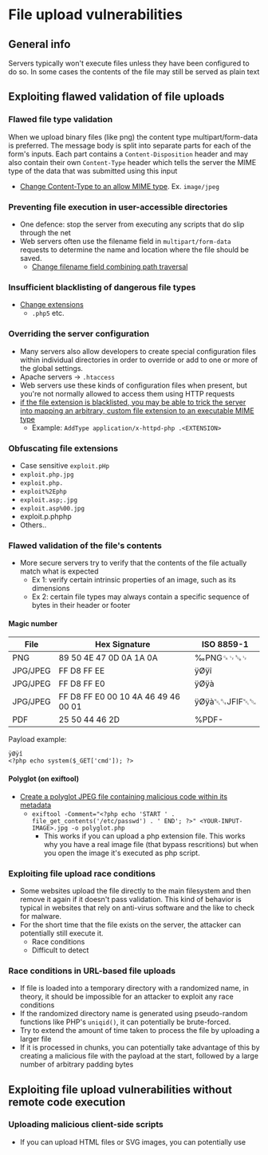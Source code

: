 # File upload vulnerabilities

## General info
Servers typically won't execute files unless they have been configured to do so. In some cases the contents of the file may still be served as plain text

## Exploiting flawed validation of file uploads

### Flawed file type validation
When we upload binary files (like png) the content type multipart/form-data is preferred. The message body is split into separate parts for each of the form's inputs. Each part contains a `Content-Disposition` header and may also contain their own `Content-Type` header which tells the server the MIME type of the data that was submitted using this input
  - <ins>Change Content-Type to an allow MIME type</ins>. Ex. `image/jpeg`

### Preventing file execution in user-accessible directories
- One defence: stop the server from executing any scripts that do slip through the net
- Web servers often use the filename field in `multipart/form-data` requests to determine the name and location where the file should be saved.
  - <ins>Change filename field combining path traversal</ins>

### Insufficient blacklisting of dangerous file types
- <ins>Change extensions</ins>
  - `.php5` etc.
 
### Overriding the server configuration
- Many servers also allow developers to create special configuration files within individual directories in order to override or add to one or more of the global settings.
- Apache servers -> `.htaccess`
- Web servers use these kinds of configuration files when present, but you're not normally allowed to access them using HTTP requests
- <ins>if the file extension is blacklisted, you may be able to trick the server into mapping an arbitrary, custom file extension to an executable MIME type</ins>
  - Example: ` AddType application/x-httpd-php .<EXTENSION> `

### Obfuscating file extensions
- Case sensitive `exploit.pHp`
- `exploit.php.jpg`
- `exploit.php.`
- `exploit%2Ephp`
- `exploit.asp;.jpg`
- `exploit.asp%00.jpg`
- exploit.p.phphp
- Others..

### Flawed validation of the file's contents
- More secure servers try to verify that the contents of the file actually match what is expected
  - Ex 1: verify certain intrinsic properties of an image, such as its dimensions
  - Ex 2: certain file types may always contain a specific sequence of bytes in their header or footer

#### Magic number

File | Hex Signature	| ISO 8859-1 |
| --- | --- | --- |
| PNG | 89 50 4E 47 0D 0A 1A 0A	| ‰PNG␍␊␚␊ |
| JPG/JPEG | FF D8 FF EE	| ÿØÿî |
| JPG/JPEG | FF D8 FF E0	| ÿØÿà |
| JPG/JPEG | FF D8 FF E0 00 10 4A 46 49 46 00 01 |	ÿØÿà␀␐JFIF␀␁ |
| PDF | 25 50 44 46 2D | %PDF- |

Payload example:
```
ÿØÿî
<?php echo system($_GET['cmd']); ?>
```
#### Polyglot (on exiftool)
- <ins>Create a polyglot JPEG file containing malicious code within its metadata</ins>
  - `exiftool -Comment="<?php echo 'START ' . file_get_contents('/etc/passwd') . ' END'; ?>" <YOUR-INPUT-IMAGE>.jpg -o polyglot.php`
    - This works if you can upload a php extension file. This works why you have a real image file (that bypass rescritions) but when you open the image it's executed as php script.

### Exploiting file upload race conditions
- Some websites upload the file directly to the main filesystem and then remove it again if it doesn't pass validation. This kind of behavior is typical in websites that rely on anti-virus software and the like to check for malware.
- For the short time that the file exists on the server, the attacker can potentially still execute it.
  - Race conditions
  - Difficult to detect

### Race conditions in URL-based file uploads
- If file is loaded into a temporary directory with a randomized name, in theory, it should be impossible for an attacker to exploit any race conditions
- If the randomized directory name is generated using pseudo-random functions like PHP's `uniqid()`, it can potentially be brute-forced.
- Try to extend the amount of time taken to process the file by uploading a larger file
- If it is processed in chunks, you can potentially take advantage of this by creating a malicious file with the payload at the start, followed by a large number of arbitrary padding bytes

## Exploiting file upload vulnerabilities without remote code execution

### Uploading malicious client-side scripts
- If you can upload HTML files or SVG images, you can potentially use <script> tags to create stored XSS payloads
- Note that due to SOP restrictions, these will only work if the uploaded file is served from the same origin to which you upload it.

### Exploiting vulnerabilities in the parsing of uploaded files
- For example, you know that the server parses XML-based files, such as Microsoft Office .doc or .xls files, this may be a potential vector for XXE injection attacks.

## Uploading files using PUT
- If appropriate defenses aren't in place, this can provide an alternative means of uploading malicious files, even when an upload function isn't available via the web interface.
```
PUT /images/exploit.php HTTP/1.1
Host: vulnerable-website.com
Content-Type: application/x-httpd-php
Content-Length: 49

<?php echo file_get_contents('/path/to/file'); ?>
```

## Prevent file upload vulnerabilities
- Check the file extension against a whitelist of permitted extensions
- Make sure the filename doesn't contain any substrings that may be interpreted as a directory or a traversal sequence `(../)`
- Rename uploaded files to avoid collisions that may cause existing files to be overwritten
- Do not upload files to the server's permanent filesystem until they have been fully validated
- As much as possible, use an established framework for preprocessing file uploads
